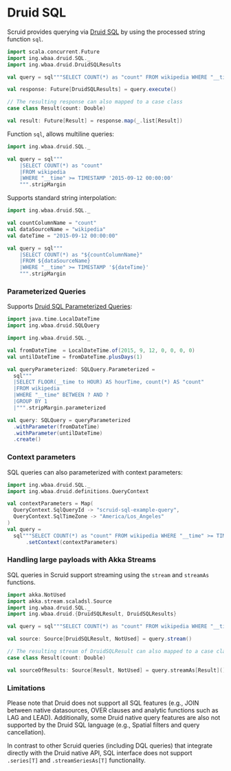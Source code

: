 # Druid SQL

Scruid provides querying via [Druid SQL](https://druid.apache.org/docs/latest/querying/sql.html) by using the 
processed string function `sql`. 

```scala
import scala.concurrent.Future
import ing.wbaa.druid.SQL._
import ing.wbaa.druid.DruidSQLResults

val query = sql"""SELECT COUNT(*) as "count" FROM wikipedia WHERE "__time" >= TIMESTAMP '2015-09-12 00:00:00'"""

val response: Future[DruidSQLResults] = query.execute()

// The resulting response can also mapped to a case class
case class Result(count: Double)

val result: Future[Result] = response.map(_.list[Result])
```

Function `sql`, allows multiline queries:

```scala
import ing.wbaa.druid.SQL._

val query = sql"""
    |SELECT COUNT(*) as "count" 
    |FROM wikipedia 
    |WHERE "__time" >= TIMESTAMP '2015-09-12 00:00:00'
    """.stripMargin
```

Supports standard string interpolation:

```scala
import ing.wbaa.druid.SQL._

val countColumnName = "count"
val dataSourceName = "wikipedia"
val dateTime = "2015-09-12 00:00:00"

val query = sql"""
    |SELECT COUNT(*) as "${countColumnName}" 
    |FROM ${dataSourceName} 
    |WHERE "__time" >= TIMESTAMP '${dateTime}'
    """.stripMargin
```

### Parameterized Queries

Supports [Druid SQL Parameterized Queries](https://druid.apache.org/docs/latest/querying/sql.html#http-post):

```scala
import java.time.LocalDateTime
import ing.wbaa.druid.SQLQuery

import ing.wbaa.druid.SQL._

val fromDateTime  = LocalDateTime.of(2015, 9, 12, 0, 0, 0, 0)
val untilDateTime = fromDateTime.plusDays(1)

val queryParameterized: SQLQuery.Parameterized =
  sql"""
  |SELECT FLOOR(__time to HOUR) AS hourTime, count(*) AS "count"
  |FROM wikipedia
  |WHERE "__time" BETWEEN ? AND ?
  |GROUP BY 1
  |""".stripMargin.parameterized

val query: SQLQuery = queryParameterized
  .withParameter(fromDateTime)
  .withParameter(untilDateTime)
  .create()
```

### Context parameters

SQL queries can also parameterized with context parameters:

```scala
import ing.wbaa.druid.SQL._
import ing.wbaa.druid.definitions.QueryContext

val contextParameters = Map(
  QueryContext.SqlQueryId -> "scruid-sql-example-query",
  QueryContext.SqlTimeZone -> "America/Los_Angeles"
)
val query =
  sql"""SELECT COUNT(*) as "count" FROM wikipedia WHERE "__time" >= TIMESTAMP '2015-09-12 00:00:00'"""
      .setContext(contextParameters)
```

### Handling large payloads with Akka Streams

SQL queries in Scruid support streaming using the `stream` and `streamAs` functions.

```scala
import akka.NotUsed
import akka.stream.scaladsl.Source
import ing.wbaa.druid.SQL._
import ing.wbaa.druid.{DruidSQLResult, DruidSQLResults}

val query = sql"""SELECT COUNT(*) as "count" FROM wikipedia WHERE "__time" >= TIMESTAMP '2015-09-12 00:00:00'"""

val source: Source[DruidSQLResult, NotUsed] = query.stream()

// The resulting stream of DruidSQLResult can also mapped to a case class
case class Result(count: Double)

val sourceOfResults: Source[Result, NotUsed] = query.streamAs[Result]()
```

### Limitations

Please note that Druid does not support all SQL features (e.g., JOIN between native datasources, OVER clauses and 
analytic functions such as LAG and LEAD).  Additionally, some Druid native query features are also not supported 
by the Druid SQL language (e.g., Spatial filters and query cancellation).

In contrast to other Scruid queries (including DQL queries) that integrate directly with the Druid native API, 
SQL interface does not support `.series[T]` and `.streamSeriesAs[T]` functionality. 